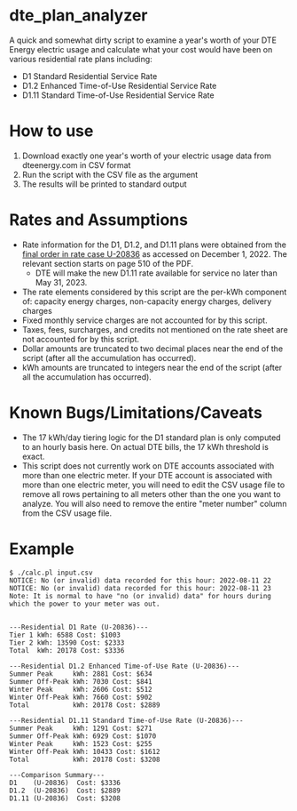 # dte_plan_analyzer
A quick and somewhat dirty script to examine a year's worth of your DTE Energy electric usage and calculate what your cost would have been on various residential rate plans including:
* D1 Standard Residential Service Rate
* D1.2 Enhanced Time-of-Use Residential Service Rate
* D1.11 Standard Time-of-Use Residential Service Rate


# How to use 
1. Download exactly one year's worth of your electric usage data from dteenergy.com in CSV format
2. Run the script with the CSV file as the argument
3. The results will be printed to standard output

# Rates and Assumptions
* Rate information for the D1, D1.2, and D1.11 plans were obtained from the [final order in rate case U-20836](https://mi-psc.force.com/sfc/servlet.shepherd/version/download/0688y0000058iIbAAI) as accessed on December 1, 2022. The relevant section starts on page 510 of the PDF. 
    * DTE will make the new D1.11 rate available for service no later than May 31, 2023. 
* The rate elements considered by this script are the per-kWh component of: capacity energy charges, non-capacity energy charges, delivery charges
* Fixed monthly service charges are not accounted for by this script.
* Taxes, fees, surcharges, and credits not mentioned on the rate sheet are not accounted for by this script.
* Dollar amounts are truncated to two decimal places near the end of the script (after all the accumulation has occurred).
* kWh amounts are truncated to integers near the end of the script (after all the accumulation has occurred).

# Known Bugs/Limitations/Caveats
* The 17 kWh/day tiering logic for the D1 standard plan is only computed to an hourly basis here. On actual DTE bills, the 17 kWh threshold is exact.
* This script does not currently work on DTE accounts associated with more than one electric meter. If your DTE account is associated with more than one electric meter, you will need to edit the CSV usage file to remove all rows pertaining to all meters other than the one you want to analyze. You will also need to remove the entire "meter number" column from the CSV usage file.

# Example
    $ ./calc.pl input.csv
    NOTICE: No (or invalid) data recorded for this hour: 2022-08-11 22
    NOTICE: No (or invalid) data recorded for this hour: 2022-08-11 23
    Note: It is normal to have "no (or invalid) data" for hours during which the power to your meter was out.
    
    
    ---Residential D1 Rate (U-20836)---
    Tier 1 kWh: 6588 Cost: $1003
    Tier 2 kWh: 13590 Cost: $2333
    Total  kWh: 20178 Cost: $3336
    
    ---Residential D1.2 Enhanced Time-of-Use Rate (U-20836)---
    Summer Peak     kWh: 2881 Cost: $634
    Summer Off-Peak kWh: 7030 Cost: $841
    Winter Peak     kWh: 2606 Cost: $512
    Winter Off-Peak kWh: 7660 Cost: $902
    Total           kWh: 20178 Cost: $2889
    
    ---Residential D1.11 Standard Time-of-Use Rate (U-20836)---
    Summer Peak     kWh: 1291 Cost: $271
    Summer Off-Peak kWh: 6929 Cost: $1070
    Winter Peak     kWh: 1523 Cost: $255
    Winter Off-Peak kWh: 10433 Cost: $1612
    Total           kWh: 20178 Cost: $3208

    ---Comparison Summary---
    D1    (U-20836)  Cost: $3336
    D1.2  (U-20836)  Cost: $2889
    D1.11 (U-20836)  Cost: $3208

